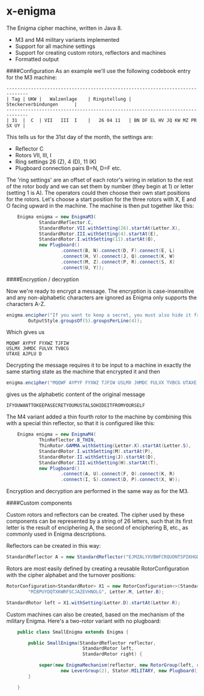 x-enigma
========

The Enigma cipher machine, written in Java 8.

 * M3 and M4 military variants implemented
 * Support for all machine settings
 * Support for creating custom rotors, reflectors and machines
 * Formatted output

####Configuration
As an example we'll use the following codebook entry for the M3 machine:
```
------------------------------------------------------------------------------
| Tag | UKW |   Walzenlage    | Ringstellung |      Steckerverbindungen      |
------------------------------------------------------------------------------
| 31  |  C  | VII   III  I    |   26 04 11   | BN DF EL HV JQ KW MZ PR SX UY |
```

This tells us for the 31st day of the month, the settings are:

 * Reflector C
 * Rotors VII, III, I
 * Ring settings 26 (Z), 4 (D), 11 (K)
 * Plugboard connection pairs B=N, D=F etc.

The 'ring settings' are an offset of each rotor's wiring in relation to the rest of the rotor body
and we can set them by number (they begin at 1) or letter (setting 1 is A).
The operators could then choose their own start positions for the rotors.
Let's choose a start position for the three rotors with X, E and O facing upward in the machine.
The machine is then put together like this:

```java
    Enigma enigma = new EnigmaM3(
            StandardReflector.C,
            StandardRotor.VII.withSetting(26).startAt(Letter.X),
            StandardRotor.III.withSetting(4).startAt(E),
            StandardRotor.I.withSetting(11).startAt(O),
            new Plugboard()
                    .connect(B, N).connect(D, F).connect(E, L)
                    .connect(H, V).connect(J, Q).connect(K, W)
                    .connect(M, Z).connect(P, R).connect(S, X)
                    .connect(U, Y));
```


####Encryption / decryption

Now we're ready to encrypt a message. The encryption is case-insensitive and any non-alphabetic characters are ignored
as Enigma only supports the characters A-Z.


```java
enigma.encipher("If you want to keep a secret, you must also hide it from yourself.",
        OutputStyle.groupsOf(5).groupsPerLine(4));
```
Which gives us
```
MQQWF AYPYF FYXWZ TJFIW
USLMX JHMDC FULVX TVBCG
UTAXE AJPLU D
```

Decrypting the message requires it to be input to a machine in exactly the same starting state as the machine that encrypted it and then
```java
enigma.encipher("MQQWF AYPYF FYXWZ TJFIW USLMX JHMDC FULVX TVBCG UTAXE AJPLU D");
```
gives us the alphabetic content of the original message
```
IFYOUWANTTOKEEPASECRETYOUMUSTALSOHIDEITFROMYOURSELF
```


The M4 variant added a thin fourth rotor to the machine by combining this with a special thin reflector, so that it is configured like this:

```java
    Enigma enigma = new EnigmaM4(
            ThinReflector.B_THIN,
            ThinRotor.GAMMA.withSetting(Letter.X).startAt(Letter.S),
            StandardRotor.I.withSetting(M).startAt(P),
            StandardRotor.II.withSetting(J).startAt(D),
            StandardRotor.III.withSetting(H).startAt(T),
            new Plugboard()
                    .connect(A, U).connect(F, O).connect(K, R)
                    .connect(I, S).connect(D, P).connect(X, W));
```
Encryption and decryption are performed in the same way as for the M3.


####Custom components

Custom rotors and reflectors can be created. The cipher used by these components can be represented by a string of 26 letters,
such that its first letter is the result of enciphering A, the second of enciphering B, etc., as commonly used in Enigma
descriptions.

Reflectors can be created in this way:
```java
StandardReflector A = new StandardReflector("EJMZALYXVBWFCRQUONTSPIKHGD");
```

Rotors are most easily defined by creating a reusable RotorConfiguration with the cipher alphabet and the turnover positions:
```java
RotorConfiguration<StandardRotor> X1 = new RotorConfiguration<>(StandardRotor::new,
        "MIBPUYDQTXKWRFSCJAZEVHNOLG", Letter.M, Letter.B);

StandardRotor left = X1.withSetting(Letter.D).startAt(Letter.R);
```

Custom machines can also be created, based on the mechanism of the military Enigma. Here's a two-rotor variant with no plugboard:
```java
    public class SmallEnigma extends Enigma {

        public SmallEnigma(StandardReflector reflector,
                            StandardRotor left,
                            StandardRotor right) {

            super(new EnigmaMechanism(reflector, new RotorGroup(left, right),
                    new LeverGroup(2), Stator.MILITARY, new Plugboard()));
        }

    }
```
